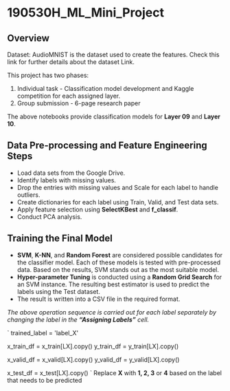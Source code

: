 # 190530H_ML_Mini_Project

## Overview

Dataset: AudioMNIST is the dataset used to create the features. Check this link for further
details about the dataset Link.

This project has two phases:

1. Individual task - Classification model development and Kaggle competition for each assigned layer.
2. Group submission - 6-page research paper

The above notebooks provide classification models for **Layer 09** and **Layer 10**.

## Data Pre-processing and Feature Engineering Steps

- Load data sets from the Google Drive.
- Identify labels with missing values.
- Drop the entries with missing values and Scale for each label to handle outliers.
- Create dictionaries for each label using Train, Valid, and Test data sets.
- Apply feature selection using **SelectKBest** and **f_classif**.
- Conduct PCA analysis.

## Training the Final Model

- **SVM**, **K-NN**, and **Random Forest** are considered possible candidates for the classifier model. Each of these models is tested with pre-processed data. Based on the results, SVM stands out as the most suitable model.
- **Hyper-parameter Tuning** is conducted using a **Random Grid Search** for an SVM instance. The resulting best estimator is used to predict the labels using the Test dataset.
- The result is written into a CSV file in the required format.

*The above operation sequence is carried out for each label separately by changing the label in the **“Assigning Labels”** cell.*

`
trained_label = 'label_X'

x_train_df = x_train[LX].copy()
y_train_df = y_train[LX].copy()

x_valid_df = x_valid[LX].copy()
y_valid_df = y_valid[LX].copy()

x_test_df = x_test[LX].copy()
`
Replace **X** with **1, 2, 3** or **4** based on the label that needs to be predicted
